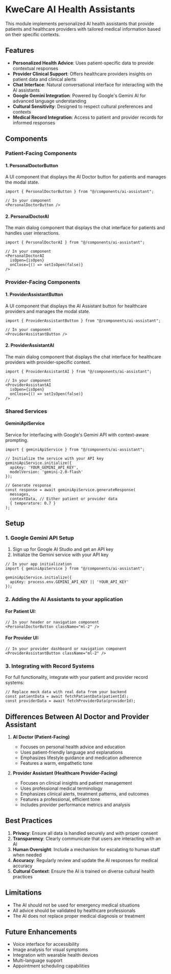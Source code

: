 # KweCare AI Health Assistants

This module implements personalized AI health assistants that provide patients and healthcare providers with tailored medical information based on their specific contexts.

## Features

- **Personalized Health Advice**: Uses patient-specific data to provide contextual responses
- **Provider Clinical Support**: Offers healthcare providers insights on patient data and clinical alerts
- **Chat Interface**: Natural conversational interface for interacting with the AI assistants
- **Google Gemini Integration**: Powered by Google's Gemini AI for advanced language understanding
- **Cultural Sensitivity**: Designed to respect cultural preferences and contexts
- **Medical Record Integration**: Access to patient and provider records for informed responses

## Components

### Patient-Facing Components

#### 1. PersonalDoctorButton

A UI component that displays the AI Doctor button for patients and manages the modal state.

```tsx
import { PersonalDoctorButton } from "@/components/ai-assistant";

// In your component
<PersonalDoctorButton />
```

#### 2. PersonalDoctorAI

The main dialog component that displays the chat interface for patients and handles user interactions.

```tsx
import { PersonalDoctorAI } from "@/components/ai-assistant";

// In your component
<PersonalDoctorAI 
  isOpen={isOpen} 
  onClose={() => setIsOpen(false)} 
/>
```

### Provider-Facing Components

#### 1. ProviderAssistantButton

A UI component that displays the AI Assistant button for healthcare providers and manages the modal state.

```tsx
import { ProviderAssistantButton } from "@/components/ai-assistant";

// In your component
<ProviderAssistantButton />
```

#### 2. ProviderAssistantAI

The main dialog component that displays the chat interface for healthcare providers with provider-specific context.

```tsx
import { ProviderAssistantAI } from "@/components/ai-assistant";

// In your component
<ProviderAssistantAI 
  isOpen={isOpen} 
  onClose={() => setIsOpen(false)} 
/>
```

### Shared Services

#### GeminiApiService

Service for interfacing with Google's Gemini API with context-aware prompting.

```tsx
import { geminiApiService } from "@/components/ai-assistant";

// Initialize the service with your API key
geminiApiService.initialize({ 
  apiKey: 'YOUR_GEMINI_API_KEY',
  modelVersion: 'gemini-2.0-flash'
});

// Generate response
const response = await geminiApiService.generateResponse(
  messages,
  contextData, // Either patient or provider data
  { temperature: 0.7 }
);
```

## Setup

### 1. Google Gemini API Setup

1. Sign up for Google AI Studio and get an API key
2. Initialize the Gemini service with your API key

```tsx
// In your app initialization
import { geminiApiService } from "@/components/ai-assistant";

geminiApiService.initialize({ 
  apiKey: process.env.GEMINI_API_KEY || 'YOUR_API_KEY'
});
```

### 2. Adding the AI Assistants to your application

#### For Patient UI:

```tsx
// In your header or navigation component
<PersonalDoctorButton className="ml-2" />
```

#### For Provider UI:

```tsx
// In your provider dashboard or navigation component
<ProviderAssistantButton className="ml-2" />
```

### 3. Integrating with Record Systems

For full functionality, integrate with your patient and provider record systems:

```tsx
// Replace mock data with real data from your backend
const patientData = await fetchPatientData(patientId);
const providerData = await fetchProviderData(providerId);
```

## Differences Between AI Doctor and Provider Assistant

1. **AI Doctor (Patient-Facing)**
   - Focuses on personal health advice and education
   - Uses patient-friendly language and explanations
   - Emphasizes lifestyle guidance and medication adherence
   - Features a warm, empathetic tone

2. **Provider Assistant (Healthcare Provider-Facing)**
   - Focuses on clinical insights and patient management
   - Uses professional medical terminology
   - Emphasizes clinical alerts, treatment patterns, and outcomes
   - Features a professional, efficient tone
   - Includes provider performance metrics and analysis

## Best Practices

1. **Privacy**: Ensure all data is handled securely and with proper consent
2. **Transparency**: Clearly communicate that users are interacting with an AI
3. **Human Oversight**: Include a mechanism for escalating to human staff when needed
4. **Accuracy**: Regularly review and update the AI responses for medical accuracy
5. **Cultural Context**: Ensure the AI is trained on diverse cultural health practices

## Limitations

- The AI should not be used for emergency medical situations
- All advice should be validated by healthcare professionals
- The AI does not replace proper medical diagnosis or treatment

## Future Enhancements

- Voice interface for accessibility
- Image analysis for visual symptoms
- Integration with wearable health devices
- Multi-language support
- Appointment scheduling capabilities 